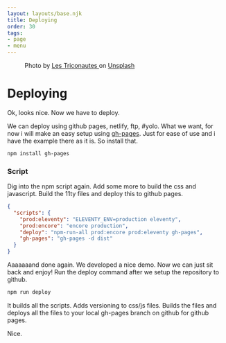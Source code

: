 ```yaml
---
layout: layouts/base.njk
title: Deploying
order: 30
tags:
- page
- menu
---
```


<div class="bg-light">
    <div class="container">
        <figure class="py-4">
            <img src="https://images.unsplash.com/photo-1562091200-7b242fa07e50?ixlib=rb-1.2.1&ixid=eyJhcHBfaWQiOjEyMDd9&auto=format&fit=crop&w=1200&h=300&q=80" alt="" class="img-fluid rounded">
            <figcaption>
                Photo by
                <a href="https://unsplash.com/@triconautes?utm_source=unsplash&utm_medium=referral&utm_content=creditCopyText">
                    Les Triconautes
                </a> on
                <a href="https://unsplash.com/?utm_source=unsplash&utm_medium=referral&utm_content=creditCopyText">Unsplash</a>
            </figcaption>
        </figure>
    </div>
</div>
<div class="container">

# Deploying

Ok, looks nice. Now we have to deploy.

We can deploy using github pages, netlify, ftp, #yolo. What we want, for now i will make an easy setup using [gh-pages](https://www.npmjs.com/package/gh-pages). Just for ease of use and i have the example there as it is. So install that.

```bash
npm install gh-pages
```

### Script

Dig into the npm script again. Add some more to build the css and javascript. Build the 11ty files and deploy this to github pages.

```json
{
  "scripts": {
    "prod:eleventy": "ELEVENTY_ENV=production eleventy",
    "prod:encore": "encore production",
    "deploy": "npm-run-all prod:encore prod:eleventy gh-pages",
    "gh-pages": "gh-pages -d dist"
  }
}
```

Aaaaaaand done again. We developed a nice demo. Now we can just sit back and enjoy! Run the deploy command after we setup the repository to github.

```bash
npm run deploy
``` 

It builds all the scripts. Adds versioning to css/js files. Builds the files and deploys all the files to your local gh-pages branch on github for github pages.

Nice.

</div>

